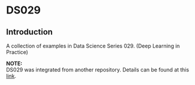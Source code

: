 # DS029
## Introduction
A collection of examples in Data Science Series 029. (Deep Learning in Practice)

**NOTE:**  
DS029 was integrated from another repository. Details can be found at this [link].


[link]: https://github.com/youjin2/ds029
